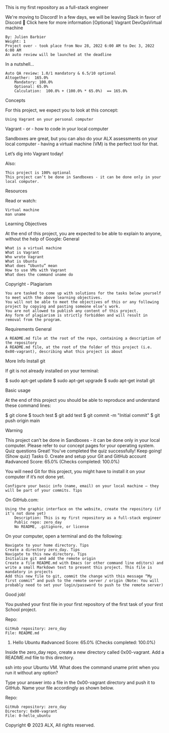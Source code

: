 This is my first repository as a full-stack engineer



We're moving to Discord!
In a few days, we will be leaving Slack in favor of Discord 🎉
Click here for more information
[Optional] Vagrant
DevOpsVirtual machine

    By: Julien Barbier
    Weight: 1
    Project over - took place from Nov 28, 2022 6:00 AM to Dec 3, 2022 6:00 AM
    An auto review will be launched at the deadline

In a nutshell…

    Auto QA review: 1.0/1 mandatory & 6.5/10 optional
    Altogether:  165.0%
        Mandatory: 100.0%
        Optional: 65.0%
        Calculation:  100.0% + (100.0% * 65.0%)  == 165.0%

Concepts

For this project, we expect you to look at this concept:

    Using Vagrant on your personal computer

Vagrant - or - how to code in your local computer

Sandboxes are great, but you can also do your ALX assessments on your local computer - having a virtual machine (VM) is the perfect tool for that.

Let’s dig into Vagrant today!

Also:

    This project is 100% optional
    This project can’t be done in Sandboxes - it can be done only in your local computer.

Resources

Read or watch:

    Virtual machine
    man uname

Learning Objectives

At the end of this project, you are expected to be able to explain to anyone, without the help of Google:
General

    What is a virtual machine
    What is Vagrant
    Who wrote Vagrant
    What is Ubuntu
    What does “Ubuntu” mean
    How to use VMs with Vagrant
    What does the command uname do

Copyright - Plagiarism

    You are tasked to come up with solutions for the tasks below yourself to meet with the above learning objectives.
    You will not be able to meet the objectives of this or any following project by copying and pasting someone else’s work.
    You are not allowed to publish any content of this project.
    Any form of plagiarism is strictly forbidden and will result in removal from the program.

Requirements
General

    A README.md file at the root of the repo, containing a description of the repository
    A README.md file, at the root of the folder of this project (i.e. 0x00-vagrant), describing what this project is about

More Info
Install git

If git is not already installed on your terminal:

$ sudo apt-get update
$ sudo apt-get upgrade
$ sudo apt-get install git

Basic usage

At the end of this project you should be able to reproduce and understand these command lines:

$ git clone <repo>
$ touch test
$ git add test
$ git commit -m "Initial commit"
$ git push origin main

Warning

This project can’t be done in Sandboxes - it can be done only in your local computer. Please refer to our concept pages for your operating system.
Quiz questions
Great! You've completed the quiz successfully! Keep going! (Show quiz)
Tasks
0. Create and setup your Git and GitHub account
#advanced
Score: 65.0% (Checks completed: 100.0%)

You will need Git for this project, you might have to install it on your computer if it’s not done yet.

    Configure your basic info (name, email) on your local machine – they will be part of your commits. Tips

On GitHub.com:

    Using the graphic interface on the website, create the repository (if it’s not done yet)
        Description: This is my first repository as a full-stack engineer
        Public repo: zero_day
        No README, .gitignore, or license

On your computer, open a terminal and do the following:

    Navigate to your home directory. Tips
    Create a directory zero_day. Tips
    Navigate to this new directory. Tips
    Initialize git and add the remote origin
    Create a file README.md with Emacs (or other command line editors) and write a small Markdown text to present this project. This file is mandatory in projects
    Add this new file to git, commit the change with this message “My first commit” and push to the remote server / origin (Note: You will probably need to set your login/password to push to the remote server)

Good job!

You pushed your first file in your first repository of the first task of your first School project.

Repo:

    GitHub repository: zero_day
    File: README.md

1. Hello Ubuntu
#advanced
Score: 65.0% (Checks completed: 100.0%)

Inside the zero_day repo, create a new directory called 0x00-vagrant. Add a README.md file to this directory.

ssh into your Ubuntu VM. What does the command uname print when you run it without any option?

Type your answer into a file in the 0x00-vagrant directory and push it to GitHub. Name your file accordingly as shown below.

Repo:

    GitHub repository: zero_day
    Directory: 0x00-vagrant
    File: 0-hello_ubuntu

Copyright © 2023 ALX, All rights reserved.
